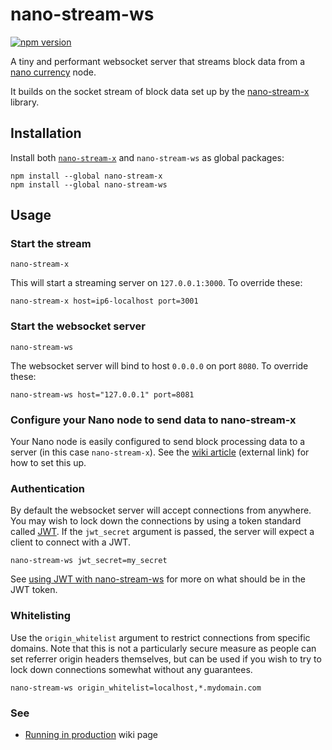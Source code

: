
# nano-stream-ws

[![npm version](https://badge.fury.io/js/nano-stream-ws.svg)](https://badge.fury.io/js/nano-stream-ws)

A tiny and performant websocket server that streams block data from a [nano currency](https://nano.org/) node.

It builds on the socket stream of block data set up by the [nano-stream-x](https://github.com/lukes/nano-stream-x) library.

## Installation

Install both [`nano-stream-x`](https://github.com/lukes/nano-stream-x) and `nano-stream-ws` as global packages:

    npm install --global nano-stream-x
    npm install --global nano-stream-ws

## Usage

### Start the stream

    nano-stream-x

This will start a streaming server on `127.0.0.1:3000`. To override these:

    nano-stream-x host=ip6-localhost port=3001

### Start the websocket server

    nano-stream-ws

The websocket server will bind to host `0.0.0.0` on port `8080`. To override these:

    nano-stream-ws host="127.0.0.1" port=8081

### Configure your Nano node to send data to nano-stream-x

Your Nano node is easily configured to send block processing data to a server (in this case `nano-stream-x`). See the [wiki article](https://github.com/lukes/nano-stream-x/wiki/Configure-your-Nano-node-to-send-data-to-the-nano-stream-x) (external link) for how to set this up.

### Authentication

By default the websocket server will accept connections from anywhere. You may wish to lock down the connections by using a token standard called [JWT](https://jwt.io/introduction/). If the `jwt_secret` argument is passed, the server will expect a client to connect with a JWT.

    nano-stream-ws jwt_secret=my_secret

See [using JWT with nano-stream-ws](https://github.com/lukes/nano-stream-ws/wiki/Authenticating-with-JSON-Web-Tokens-(JWT)) for more on what should be in the JWT token.

### Whitelisting

Use the `origin_whitelist` argument to restrict connections from specific domains. Note that this is not a particularly secure measure as people can set referrer origin headers themselves, but can be used if you wish to try to lock down connections somewhat without any guarantees.

    nano-stream-ws origin_whitelist=localhost,*.mydomain.com

### See

* [Running in production](https://github.com/lukes/nano-stream-ws/wiki/Running-in-production) wiki page
